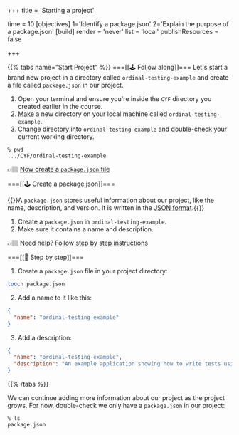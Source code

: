 +++
title = 'Starting a project'

time = 10
[objectives]
    1='Identify a package.json'
    2='Explain the purpose of a package.json'
[build]
  render = 'never'
  list = 'local'
  publishResources = false

+++

{{% tabs name="Start Project" %}}
===[[🕹️ Follow along]]===
Let's start a brand new project in a directory called `ordinal-testing-example` and create a file called `package.json` in our project.

1. Open your terminal and ensure you're inside the `CYF` directory you created earlier in the course.
1. [Make](https://man7.org/linux/man-pages/man1/mkdir.1.html) a new directory on your local machine called `ordinal-testing-example`.
1. Change directory into `ordinal-testing-example` and double-check your current working directory.

```console
% pwd
.../CYF/ordinal-testing-example
```

👉🏽 [Now create a `package.json` file](#start-project-1)

===[[🕹️ Create a package.json]]===

{{<note type="tip" title="Package">}}A `package.json` stores useful information about our project, like the name, description, and version. It is written in the [JSON format](https://developer.mozilla.org/en-US/docs/Learn/JavaScript/Objects/JSON).{{</note>}}

1. Create a `package.json` in `ordinal-testing-example`.
1. Make sure it contains a name and description.

👉🏽 Need help? [Follow step by step instructions](#start-project-2)

===[[👣 Step by step]]===

1. Create a `package.json` file in your project directory:

```zsh
touch package.json
```

2. Add a name to it like this:

```json
{
  "name": "ordinal-testing-example"
}
```

3. Add a description:

```json
{
  "name": "ordinal-testing-example",
  "description": "An example application showing how to write tests using the jest framework"
}
```

{{% /tabs %}}

We can continue adding more information about our project as the project grows. For now, double-check we only have a `package.json` in our project:

```console
% ls
package.json
```
